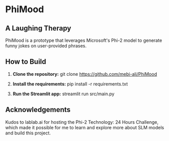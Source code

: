 # PhiMood

## A Laughing Therapy

PhiMood is a prototype that leverages Microsoft's Phi-2 model to generate funny jokes on user-provided phrases.

## How to Build

1. **Clone the repository:**
    git clone https://github.com/mebi-ali/PhiMood


2. **Install the requirements:**
    pip install -r requirements.txt


3. **Run the Streamlit app:**
    streamlit run src/main.py


## Acknowledgements

Kudos to lablab.ai for hosting the Phi-2 Technology: 24 Hours Challenge, which made it possible for me to learn and explore more about SLM models and build this project.
